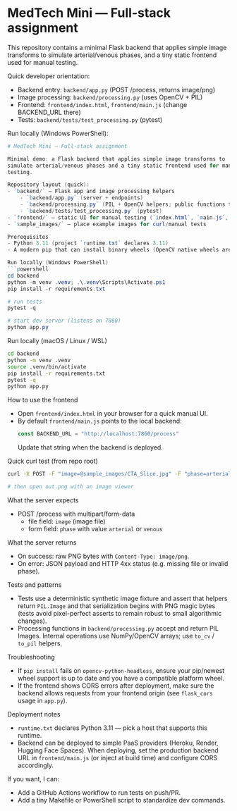 # MedTech Mini — Full-stack assignment
This repository contains a minimal Flask backend that applies simple
image transforms to simulate arterial/venous phases, and a tiny static
frontend used for manual testing.

Quick developer orientation:
- Backend entry: `backend/app.py` (POST /process, returns image/png)
- Image processing: `backend/processing.py` (uses OpenCV + PIL)
- Frontend: `frontend/index.html`, `frontend/main.js` (change BACKEND_URL there)
- Tests: `backend/tests/test_processing.py` (pytest)

Run locally (Windows PowerShell):
```powershell
# MedTech Mini — Full-stack assignment

Minimal demo: a Flask backend that applies simple image transforms to
simulate arterial/venous phases and a tiny static frontend used for manual
testing.

Repository layout (quick):
- `backend/` — Flask app and image processing helpers
	- `backend/app.py` (server + endpoints)
	- `backend/processing.py` (PIL + OpenCV helpers; public functions take/return PIL.Image)
	- `backend/tests/test_processing.py` (pytest)
- `frontend/` — static UI for manual testing (`index.html`, `main.js`, `styles.css`)
- `sample_images/` — place example images for curl/manual tests

Prerequisites
- Python 3.11 (project `runtime.txt` declares 3.11)
- A modern pip that can install binary wheels (OpenCV native wheels are used)

Run locally (Windows PowerShell)
```powershell
cd backend
python -m venv .venv; .\.venv\Scripts\Activate.ps1
pip install -r requirements.txt

# run tests
pytest -q

# start dev server (listens on 7860)
python app.py
```

Run locally (macOS / Linux / WSL)
```bash
cd backend
python -m venv .venv
source .venv/bin/activate
pip install -r requirements.txt
pytest -q
python app.py
```

How to use the frontend
- Open `frontend/index.html` in your browser for a quick manual UI.
- By default `frontend/main.js` points to the local backend:
	```js
	const BACKEND_URL = "http://localhost:7860/process"
	```
	Update that string when the backend is deployed.

Quick curl test (from repo root)
```bash
curl -X POST -F "image=@sample_images/CTA_Slice.jpg" -F "phase=arterial" http://localhost:7860/process --output out.png

# then open out.png with an image viewer
```

What the server expects
- POST /process with multipart/form-data
	- file field: `image` (image file)
	- form field: `phase` with value `arterial` or `venous`

What the server returns
- On success: raw PNG bytes with `Content-Type: image/png`.
- On error: JSON payload and HTTP 4xx status (e.g. missing file or invalid phase).

Tests and patterns
- Tests use a deterministic synthetic image fixture and assert that helpers
	return `PIL.Image` and that serialization begins with PNG magic bytes
	(tests avoid pixel-perfect asserts to remain robust to small algorithmic changes).
- Processing functions in `backend/processing.py` accept and return PIL Images.
	Internal operations use NumPy/OpenCV arrays; use `to_cv` / `to_pil` helpers.

Troubleshooting
- If `pip install` fails on `opencv-python-headless`, ensure your pip/newest
	wheel support is up to date and you have a compatible platform wheel.
- If the frontend shows CORS errors after deployment, make sure the backend
	allows requests from your frontend origin (see `flask_cors` usage in `app.py`).

Deployment notes
- `runtime.txt` declares Python 3.11 — pick a host that supports this runtime.
- Backend can be deployed to simple PaaS providers (Heroku, Render, Hugging
	Face Spaces). When deploying, set the production backend URL in
	`frontend/main.js` (or inject at build time) and configure CORS accordingly.

If you want, I can:
- Add a GitHub Actions workflow to run tests on push/PR.
- Add a tiny Makefile or PowerShell script to standardize dev commands.
